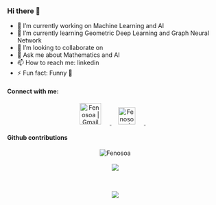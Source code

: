 ### Hi there 👋


- 🔭 I’m currently working on Machine Learning and AI
- 🌱 I’m currently learning Geometric Deep Learning and Graph Neural Network
- 👯 I’m looking to collaborate on 
- 💬 Ask me about Mathematics and AI
- 📫 How to reach me: linkedin
- ⚡ Fun fact: Funny 🤪


#### Connect with me:
<div align="center">
    <a href="mailto: fenosoa.randrianjatovo@aims.ac.rw">
        <img alt="Fenosoa | Gmail" width="50px" style="margin-right:20px" src="https://logosandtypes.com/wp-content/uploads/2020/11/Google.png" />
    </a>
    &nbsp;&nbsp;&nbsp
    <a href="www.linkedin.com/fenosoa-randrianjatovo">
        <img alt="Fenosoa | LinkedIn" width="40px" style="margin-right:20px" src="https://upload.wikimedia.org/wikipedia/commons/thumb/c/ca/LinkedIn_logo_initials.png/640px-LinkedIn_logo_initials.png" />
    </a>
    &nbsp;&nbsp;&nbsp;
</div>

#### Github contributions
 
 <div align="center">
    <img src="https://github-readme-streak-stats.herokuapp.com/?user=FenosoaRandrianjatovo&theme=radical" alt="Fenosoa" />
    <br><br>
    <img src="https://activity-graph.herokuapp.com/graph?username=FenosoaRandrianjatovo&theme=react-pink" />
</div>

<p align="center">
    <!-- <img src="https://github-readme-stats.vercel.app/api?username=FenosoaRandrianjatovo&show_icons=true&theme=radical" alt="Anwarvic's github stats"> -->
    <!-- <img src="https://github-readme-stats.vercel.app/api/top-langs/?username=FenosoaRandrianjatovo&layout=compact&theme=radical" style="padding: 15px" /> -->
    <br><br>
    <img src="https://github-profile-trophy.vercel.app/?username=FenosoaRandrianjatovo&theme=radical" />
    <br><br>
    
</p>
<br><br>
